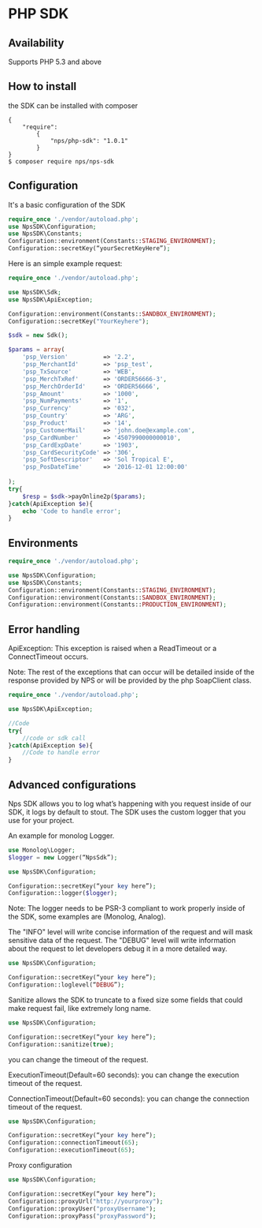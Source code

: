 #  PHP SDK

## Availability
Supports PHP 5.3 and above


## How to install

the SDK can be installed with composer

```
{
    "require": 
        {
            "nps/php-sdk": "1.0.1"
        }
}
$ composer require nps/nps-sdk
```

## Configuration

It's a basic configuration of the SDK

```php
require_once './vendor/autoload.php';
use NpsSDK\Configuration;
use NpsSDK\Constants;
Configuration::environment(Constants::STAGING_ENVIRONMENT);
Configuration::secretKey(“yourSecretKeyHere”);
```

Here is an simple example request:

```php
require_once './vendor/autoload.php';

use NpsSDK\Sdk;
use NpsSDK\ApiException;

Configuration::environment(Constants::SANDBOX_ENVIRONMENT);
Configuration::secretKey("YourKeyhere");

$sdk = new Sdk();

$params = array(
    'psp_Version'          => '2.2',
    'psp_MerchantId'       => 'psp_test',
    'psp_TxSource'         => 'WEB',
    'psp_MerchTxRef'       => 'ORDER56666-3',
    'psp_MerchOrderId'     => 'ORDER56666',
    'psp_Amount'           => '1000',
    'psp_NumPayments'      => '1',
    'psp_Currency'         => '032', 
    'psp_Country'          => 'ARG', 
    'psp_Product'          => '14',
    'psp_CustomerMail'     => 'john.doe@example.com',
    'psp_CardNumber'       => '4507990000000010', 
    'psp_CardExpDate'      => '1903', 
    'psp_CardSecurityCode' => '306',
    'psp_SoftDescriptor'   => 'Sol Tropical E',
    'psp_PosDateTime'      => '2016-12-01 12:00:00'
    
);
try{
    $resp = $sdk->payOnline2p($params);
}catch(ApiException $e){
    echo 'Code to handle error';
}
```

## Environments

```php
require_once './vendor/autoload.php';

use NpsSDK\Configuration;
use NpsSDK\Constants;
Configuration::environment(Constants::STAGING_ENVIRONMENT);
Configuration::environment(Constants::SANDBOX_ENVIRONMENT);
Configuration::environment(Constants::PRODUCTION_ENVIRONMENT);
```

## Error handling

ApiException: This exception is raised when a ReadTimeout or a ConnectTimeout occurs.

Note: The rest of the exceptions that can occur will be detailed inside of the response provided by NPS or will be provided by the php SoapClient class.

```php
require_once './vendor/autoload.php';

use NpsSDK\ApiException;

//Code
try{
    //code or sdk call
}catch(ApiException $e){
    //Code to handle error
}
```

## Advanced configurations

Nps SDK allows you to log what’s happening with you request inside of our SDK, it logs by default to stout.
The SDK uses the custom logger that you use for your project.

An example for monolog Logger.

```php
use Monolog\Logger;
$logger = new Logger(“NpsSdk”);

use NpsSDK\Configuration;

Configuration::secretKey(“your key here”);
Configuration::logger($logger);
```

Note: The logger needs to be PSR-3 compliant to work properly inside of the SDK, some examples are (Monolog, Analog).


The "INFO" level will write concise information of the request and will mask sensitive data of the request. 
The "DEBUG" level will write information about the request to let developers debug it in a more detailed way.

```php
use NpsSDK\Configuration;

Configuration::secretKey(“your key here”);
Configuration::loglevel(“DEBUG”);
```

Sanitize allows the SDK to truncate to a fixed size some fields that could make request fail, like extremely long name.

```php
use NpsSDK\Configuration;

Configuration::secretKey(“your key here”);
Configuration::sanitize(true);
```

you can change the timeout of the request.

ExecutionTimeout(Default=60 seconds): you can change the execution timeout of the request.

ConnectionTimeout(Default=60 seconds): you can change the connection timeout of the request.

```php
use NpsSDK\Configuration;

Configuration::secretKey(“your key here”);
Configuration::connectionTimeout(65);
Configuration::executionTimeout(65);
```

Proxy configuration

```php
use NpsSDK\Configuration;

Configuration::secretKey(“your key here”);
Configuration::proxyUrl("http://yourproxy");
Configuration::proxyUser("proxyUsername");
Configuration::proxyPass("proxyPassword");
```
